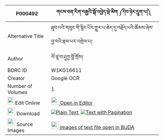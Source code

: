 |P000492|གངས་ཅན་རིག་བརྒྱའི་སྒོ་འབྱེད་ལྡེ་མིག ༼དེབ་ཉེར་དྲུག་པ།༽ 
| --- | --- 
|Alternative Title |ཐུབ་པའི་གསུང་གི་སྙིང་པོར་གྱུར་པ་ཆེད་དུ་བརྗོད་པའི་ཚོམས་ཞེས་བྱ་བའི་རྣམ་པར་འགྲེལ་པ།
|Author| ལོ་ཙཱ་བ་ཤཱཀྱ་བློ་གྲོས།
|BDRC ID | W1KG16611
|Creator | Google OCR
|Number of Volumes| 1
|<img width="25" src="https://img.icons8.com/color/25/000000/edit-property.png">Edit Online| [<img width="25" src="https://avatars.githubusercontent.com/u/45091458?s=200&v=4"> Open in Editor](http://editor.openpecha.org/P000492)
|<img width="25" src="https://img.icons8.com/fluent/48/000000/download-2.png"/>  Download | [![](https://img.icons8.com/color/20/000000/txt.png)Plain Text](https://github.com/Openpecha/P000492/releases/download/v1/gangchen_rik_gya_i_go_je_demik_plain_P000492.zip), [![](https://img.icons8.com/color/20/000000/txt.png)Text with Pagination](https://github.com/Openpecha/P000492/releases/download/v1/gangchen_rik_gya_i_go_je_demik_pages_P000492.zip)
|<img width="25" src="https://img.icons8.com/plasticine/100/000000/pictures-folder.png"/>  Source Images | [<img width="25" src="https://library.bdrc.io/icons/BUDA-small.svg"> Images of text file open in BUDA](https://library.bdrc.io/show/bdr:W1KG16611)